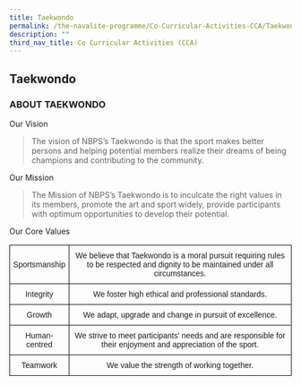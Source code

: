```yaml
---
title: Taekwondo
permalink: /the-navalite-programme/Co-Curricular-Activities-CCA/Taekwondo/
description: ""
third_nav_title: Co Curricular Activities (CCA)
---
```

## Taekwondo 

### ABOUT TAEKWONDO

Our Vision

> The vision of NBPS’s Taekwondo is that the sport makes better persons and helping potential members realize their dreams of being champions and contributing to the community.

  

Our Mission

> The Mission of NBPS’s Taekwondo is to inculcate the right values in its members, promote the art and sport widely, provide participants with optimum opportunities to develop their potential.

  

Our Core Values

<style type="text/css">
.tg  {border-collapse:collapse;border-spacing:0;}
.tg td{border-color:black;border-style:solid;border-width:1px;font-family:Arial, sans-serif;font-size:14px;
  overflow:hidden;padding:10px 5px;word-break:normal;}
.tg th{border-color:black;border-style:solid;border-width:1px;font-family:Arial, sans-serif;font-size:14px;
  font-weight:normal;overflow:hidden;padding:10px 5px;word-break:normal;}
.tg .tg-nrix{text-align:center;vertical-align:middle}
</style>
<table class="tg">
<thead>
  <tr>
    <th class="tg-nrix">Sportsmanship</th>
    <th class="tg-nrix">We believe that Taekwondo is a moral pursuit requiring rules to be respected and dignity to be maintained under all circumstances.<br></th>
  </tr>
</thead>
<tbody>
  <tr>
    <td class="tg-nrix">Integrity<br></td>
    <td class="tg-nrix">We foster high ethical and professional standards.<br></td>
  </tr>
  <tr>
    <td class="tg-nrix"> Growth</td>
    <td class="tg-nrix">We adapt, upgrade and change in pursuit of excellence. </td>
  </tr>
  <tr>
    <td class="tg-nrix">Human-centred </td>
    <td class="tg-nrix">We strive to meet participants' needs and are responsible for their enjoyment and appreciation of the sport. </td>
  </tr>
  <tr>
    <td class="tg-nrix"> Teamwork</td>
    <td class="tg-nrix">We value the strength of working together. </td>
  </tr>
</tbody>
</table>

